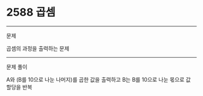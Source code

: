 # 2588 곱셈

---
문제 

곱셈의 과정을 출력하는 문제

--- 
문제 풀이

A와 (B를 10으로 나눈 나머지)를 곱한 값을 출력하고
B는 B를 10으로 나눈 몫으로 값 할당을 반복
